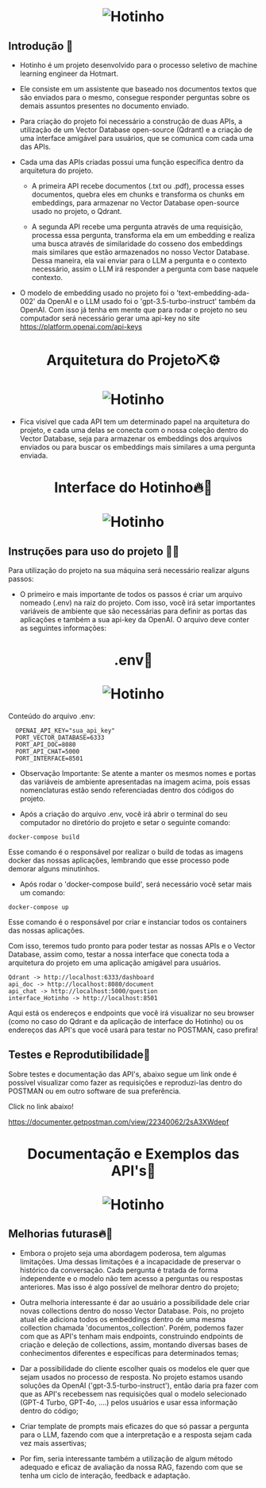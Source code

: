 <div align="center">
  <h1 align="center">
    <br />
    <br />
    <img src="img/Hotinho_sem_fundo.png" alt="Hotinho">
  </h1>
</div>

## Introdução 📖

* Hotinho é um projeto desenvolvido para o processo seletivo de machine learning engineer da Hotmart.

* Ele consiste em um assistente que baseado nos documentos textos que são enviados para o mesmo, consegue responder perguntas sobre os demais assuntos presentes no documento enviado.

* Para criação do projeto foi necessário a construção de duas APIs, a utilização de um Vector Database open-source (Qdrant) e a criação de uma interface amigável para usuários, que se comunica com cada uma das APIs.

* Cada uma das APIs criadas possui uma função específica dentro da arquitetura do projeto.

    - A primeira API recebe documentos (.txt ou .pdf), processa esses documentos, quebra eles em chunks e transforma os chunks em embeddings, para armazenar no Vector Database open-source usado no projeto, o Qdrant.

    - A segunda API recebe uma pergunta através de uma requisição, processa essa pergunta, transforma ela em um embedding e realiza uma busca através de similaridade do cosseno dos embeddings mais similares que estão armazenados no nosso Vector Database. Dessa maneira, ela vai enviar para o LLM a pergunta e o contexto necessário, assim o LLM irá responder a pergunta com base naquele contexto.

* O modelo de embedding usado no projeto foi o 'text-embedding-ada-002' da OpenAI e o LLM usado foi o 'gpt-3.5-turbo-instruct' também da OpenAI. Com isso já tenha em mente que para rodar o projeto no seu computador será necessário gerar uma api-key no site https://platform.openai.com/api-keys

<div align="center">
  <h1 align="center">
    Arquitetura do Projeto⛏️⚙️
    <br />
    <br />
    <img src="img/arquitetura_hotinho.png" alt="Hotinho">
  </h1>
</div>

* Fica visível que cada API tem um determinado papel na arquitetura do projeto, e cada uma delas se conecta com o nossa coleção dentro do Vector Database, seja para armazenar os embeddings dos arquivos enviados ou para buscar os embeddings mais similares a uma pergunta enviada.

<div align="center">
  <h1 align="center">
    Interface do Hotinho🔥🚀
    <br />
    <br />
    <img src="img/interface_hotinho.png" alt="Hotinho">
  </h1>
</div>

## Instruções para uso do projeto 👨‍💻
Para utilização do projeto na sua máquina será necessário realizar alguns passos:

* O primeiro e mais importante de todos os passos é criar um arquivo nomeado (.env) na raiz do projeto. Com isso, você irá setar importantes variáveis de ambiente que são necessárias para definir as portas das aplicações e também a sua api-key da OpenAI. O arquivo deve conter as seguintes informações:
<div align="center">
  <h1 align="center">
    .env📁
    <br />
    <br />
    <img src="img/dotenv.png" alt="Hotinho">
  </h1>
</div>


Conteúdo do arquivo .env:
```
  OPENAI_API_KEY="sua_api_key"
  PORT_VECTOR_DATABASE=6333
  PORT_API_DOC=8080
  PORT_API_CHAT=5000
  PORT_INTERFACE=8501
```
* Observação Importante: Se atente a manter os mesmos nomes e portas das variáveis de ambiente apresentadas na imagem acima, pois essas nomenclaturas estão sendo referenciadas dentro dos códigos do projeto. 

* Após a criação do arquivo .env, você irá abrir o terminal do seu computador no diretório do projeto e setar o seguinte comando:

```
docker-compose build
```  
Esse comando é o responsável por realizar o build de todas as imagens docker das nossas aplicações, lembrando que esse processo pode demorar alguns minutinhos.
* Após rodar o 'docker-compose build', será necessário você setar mais um comando:
```
docker-compose up
```  
Esse comando é o responsável por criar e instanciar todos os containers das nossas aplicações.

Com isso, teremos tudo pronto para poder testar as nossas APIs e o Vector Database, assim como, testar a nossa interface que conecta toda a arquitetura do projeto em uma aplicação amigável para usuários.

```
Qdrant -> http://localhost:6333/dashboard
api_doc -> http://localhost:8080/document
api_chat -> http://localhost:5000/question
interface_Hotinho -> http://localhost:8501
```  
Aqui está os endereços e endpoints que você irá visualizar no seu browser (como no caso do Qdrant e da aplicação de interface do Hotinho) ou os endereços das API's que você usará para testar no POSTMAN, caso prefira!
## Testes e Reprodutibilidade🧪
Sobre testes e documentação das API's, abaixo segue um link onde é possível visualizar como fazer as requisições e reproduzi-las dentro do POSTMAN ou em outro software de sua preferência.

Click no link abaixo!

https://documenter.getpostman.com/view/22340062/2sA3XWdepf
<div align="center">
  <h1 align="center">
    Documentação e Exemplos das API's📁
    <br />
    <br />
    <img src="img/postman.png" alt="Hotinho">
  </h1>
</div>



## Melhorias futuras🔥🚀
* Embora o projeto seja uma abordagem poderosa, tem algumas limitações. Uma dessas limitações é a incapacidade de preservar o histórico da conversação. Cada pergunta é tratada de forma independente e o modelo não tem acesso a perguntas ou respostas anteriores. Mas isso é algo possível de melhorar dentro do projeto;

* Outra melhoria interessante é dar ao usuário a possibilidade dele criar novas collections dentro do nosso Vector Database. Pois, no projeto atual ele adiciona todos os embeddings dentro de uma mesma collection chamada 'documentos_collection'. Porém, podemos fazer com que as API's tenham mais endpoints, construindo endpoints de criação e deleção de collections, assim, montando diversas bases de conhecimentos diferentes e específicas para determinados temas;

* Dar a possibilidade do cliente escolher quais os modelos ele quer que sejam usados no processo de resposta. No projeto estamos usando soluções da OpenAI ('gpt-3.5-turbo-instruct'), então daria pra fazer com que as API's recebessem nas requisições qual o modelo selecionado (GPT-4 Turbo, GPT-4o, ....) pelos usuários e usar essa informação dentro do código;

* Criar template de prompts mais eficazes do que só passar a pergunta para o LLM, fazendo com que a interpretação e a resposta sejam cada vez mais assertivas;

* Por fim, seria interessante também a utilização de algum método adequado e eficaz de avaliação da nossa RAG, fazendo com que se tenha um ciclo de interação, feedback e adaptação.
